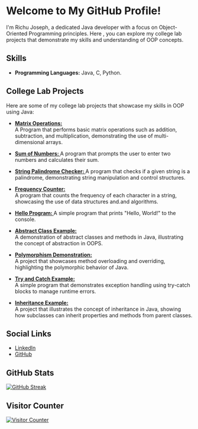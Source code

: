 # Welcome to My GitHub Profile!

I'm Richu Joseph, a dedicated Java developer with a focus on Object-Oriented Programming principles. Here , you can explore my college lab projects that demonstrate my skills and understanding of OOP concepts.

## Skills

- **Programming Languages:** Java, C, Python.

## College Lab Projects

Here are some of my college lab projects that showcase my skills in OOP using Java:

 - **[Matrix Operations: ](https://github.com/your-username/matrix-operations)**  
  A Program that performs basic matrix operations such as addition, subtraction, and multiplication, demonstrating the use of multi-dimensional arrays.

- **[Sum of Numbers: ](https://github.com/richujoseph/Object-oriented-programming-using-Java/blob/main/sum.java)**
  A program that prompts the user to enter two numbers and calculates their sum.

- **[String Palindrome Checker: ](https://github.com/richujoseph/Object-oriented-programming-using-Java/blob/main/pal.java)** 
  A program that checks if a given string is a palindrome, demonstrating string manipulation and control structures.
  
- **[Frequency Counter: ](https://github.com/richujoseph/Object-oriented-programming-using-Java/blob/main/fre.java)**  
  A program that counts the frequency of each character in a string, showcasing the use of data structures and.and algorithms.

-  **[Hello Program: ](https://github.com/richujoseph/Object-oriented-programming-using-Java/blob/main/hello.java)**
A simple program that prints "Hello, World!" to the console.
  
- **[Abstract Class Example: ](https://github.com/your-username/abstract-class-example)**  
  A demonstration of abstract classes and methods in Java, illustrating the concept of abstraction in OOPS.

- **[Polymorphism Demonstration: ](https://github.com/your-username/polymorphism-demo)**  
  A project that showcases method overloading and overriding, highlighting the polymorphic behavior of Java.

- **[Try and Catch Example: ](https://github.com/your-username/try-catch-example)**  
  A simple program that demonstrates exception handling using try-catch blocks to manage runtime errors.

- **[Inheritance Example: ](https://github.com/your-username/inheritance-example)**  
  A project that illustrates the concept of inheritance in Java, showing how subclasses can inherit properties and methods from parent classes.
## Social Links

- [LinkedIn](https://www.linkedin.com/in/richu-joseph-7a1b50290)
- [GitHub](https://github.com/richujoseph)

## GitHub Stats

[![GitHub Streak](http://github-readme-streak-stats.herokuapp.com?user=richujoseph&theme=dark&background=000000)](https://git.io/streak-stats)

## Visitor Counter

[![Visitor Counter](https://komarev.com/ghpvc/?username=richujoseph&style=flat-square&color=blue)](https://github.com/richujoseph)
  
